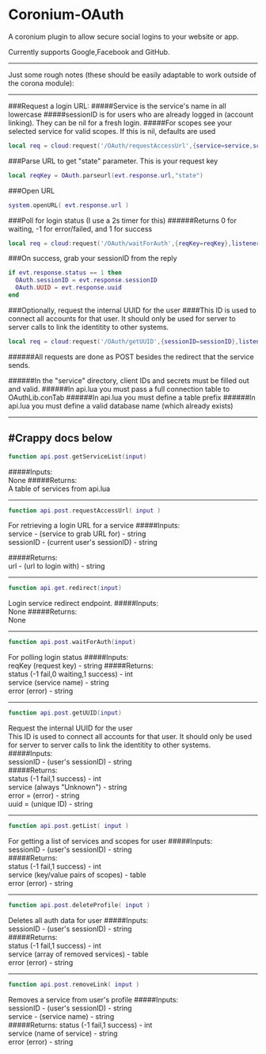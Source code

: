 # Coronium-OAuth


A coronium plugin to allow secure social logins to your website or app.


Currently supports Google,Facebook and GitHub.

---

Just some rough notes (these should be easily adaptable to work outside of the corona module):

---

###Request a login URL:
#####Service is the service's name in all lowercase
#####sessionID is for users who are already logged in (account linking). They can be nil for a fresh login.
#####For scopes see your selected service for valid scopes. If this is nil, defaults are used
```lua
local req = cloud:request('/OAuth/requestAccessUrl',{service=service,scopes=scopes,sessionID=OAuth.sessionID},listener)
```

###Parse URL to get "state" parameter. This is your request key
```lua
local reqKey = OAuth.parseurl(evt.response.url,"state")
```

###Open URL
```lua
system.openURL( evt.response.url ) 
```
###Poll for login status (I use a 2s timer for this)
######Returns 0 for waiting, -1 for error/failed, and 1 for success
```lua
local req = cloud:request('/OAuth/waitForAuth',{reqKey=reqKey},listener)
```
###On success, grab your sessionID from the reply
```lua
if evt.response.status == 1 then
  OAuth.sessionID = evt.response.sessionID
  OAuth.UUID = evt.response.uuid
end
```
###Optionally, request the internal UUID for the user
####This ID is used to connect all accounts for that user. It should only be used for server to server calls to link the identitity to other systems.
```lua
local req = cloud:request('/OAuth/getUUID',{sessionID=sessionID},listener)
```

######All requests are done as POST besides the redirect that the service sends.

######In the "service" directory, client IDs and secrets must be filled out and valid.
######In api.lua you must pass a full connection table to OAuthLib.conTab
######In api.lua you must define a table prefix
######In api.lua you must define a valid database name (which already exists)

---
#Crappy docs below
---

```lua
function api.post.getServiceList(input)
```
#####Inputs:   
None
#####Returns:   
A table of services from api.lua

---
```lua
function api.post.requestAccessUrl( input )
```
For retrieving a login URL for a service
#####Inputs:   
service - (service to grab URL for) - string  
sessionID - (current user's sessionID) - string  

#####Returns:   
url - (url to login with) - string  

---
```lua
function api.get.redirect(input)
```
Login service redirect endpoint.
#####Inputs:   
None
#####Returns:   
None

---
```lua
function api.post.waitForAuth(input)
```
For polling login status
#####Inputs:  
reqKey (request key) - string
#####Returns:  
status (-1 fail,0 waiting,1 success) - int  
service (service name) - string  
error (error) - string  

---
```lua
function api.post.getUUID(input)
```
Request the internal UUID for the user   
This ID is used to connect all accounts for that user. It should only be used for server to server calls to link the identitity to other systems.   
#####Inputs:  
sessionID - (user's sessionID) - string  
#####Returns:  
status (-1 fail,1 success) - int  
service (always "Unknown") - string  
error = (error) - string  
uuid = (unique ID) - string

---
```lua
function api.post.getList( input )
```
For getting a list of services and scopes for user
#####Inputs:  
sessionID - (user's sessionID) - string  
#####Returns:  
status (-1 fail,1 success) - int  
service (key/value pairs of scopes) - table  
error (error) - string  

---
```lua
function api.post.deleteProfile( input )
```
Deletes all auth data for user
#####Inputs:  
sessionID - (user's sessionID) - string  
#####Returns:  
status (-1 fail,1 success) - int  
service (array of removed services) - table  
error (error) - string

---
```lua
function api.post.removeLink( input )
```
Removes a service from user's profile
#####Inputs:  
sessionID - (user's sessionID) - string  
service - (service name) - string  
#####Returns:
status (-1 fail,1 success) - int  
service (name of service) - string  
error (error) - string  

